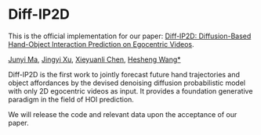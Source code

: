 # Diff-IP2D

This is the official implementation for our paper: [Diff-IP2D: Diffusion-Based Hand-Object Interaction Prediction on Egocentric Videos](https://arxiv.org/abs/2405.04370).

[Junyi Ma](https://github.com/BIT-MJY), [Jingyi Xu](https://github.com/BIT-XJY), [Xieyuanli Chen](https://xieyuanli-chen.com/), [Hesheng Wang*](https://scholar.google.com/citations?hl=en&user=q6AY9XsAAAAJ&view_op=list_works&sortby=pubdate)

Diff-IP2D is the first work to jointly forecast future hand trajectories and object affordances by the devised denoising diffusion probabilistic model with only 2D egocentric videos as input. It provides a foundation generative paradigm in the field of HOI prediction.

We will release the code and relevant data upon the acceptance of our paper.

